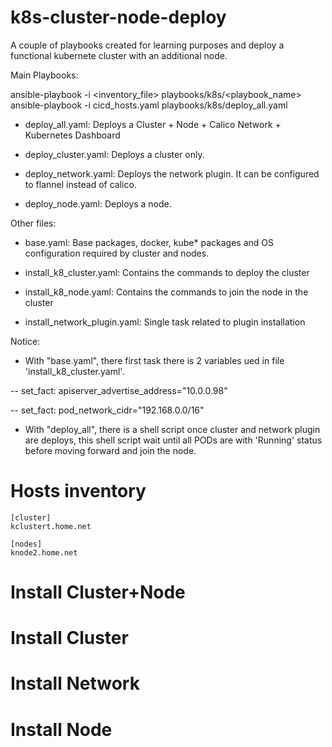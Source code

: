 # k8s-cluster-node-deploy
A couple of playbooks created for learning purposes and deploy a functional kubernete cluster with an additional node.

Main Playbooks:

ansible-playbook -i <inventory_file> playbooks/k8s/<playbook_name>
ansible-playbook -i cicd_hosts.yaml playbooks/k8s/deploy_all.yaml

- deploy_all.yaml: Deploys a Cluster + Node + Calico Network + Kubernetes Dashboard

- deploy_cluster.yaml: Deploys a cluster only.

- deploy_network.yaml: Deploys the network plugin. It can be configured to flannel instead of calico.

- deploy_node.yaml: Deploys a node.


Other files:

- base.yaml: Base packages, docker, kube* packages and OS configuration required by cluster and nodes.

- install_k8_cluster.yaml: Contains the commands to deploy the cluster

- install_k8_node.yaml: Contains the commands to join the node in the cluster

- install_network_plugin.yaml: Single task related to plugin installation



Notice:
- With "base.yaml", there first task there is 2 variables ued in file 'install_k8_cluster.yaml'.

-- set_fact: apiserver_advertise_address="10.0.0.98"

-- set_fact: pod_network_cidr="192.168.0.0/16"

- With "deploy_all", there is a shell script once cluster and network plugin are deploys, this shell script wait until all PODs are with 'Running' status before moving forward and join the node. 


# Hosts inventory

```
[cluster]
kclustert.home.net

[nodes]
knode2.home.net
```

# Install Cluster+Node

# Install Cluster

# Install Network

# Install Node
